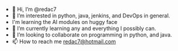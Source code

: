 - 👋 Hi, I’m @redac7
- 👀 I’m interested in python, java, jenkins, and DevOps in general.
- I'm learning the AI modules on huggy face
- 🌱 I’m currently learning any and everything I possibly can.
- 💞️ I’m looking to collaborate on programming in python, and java.
- 📫 How to reach me redac7@hotmail.com

<!---
redac7/redac7 is a ✨ special ✨ repository because its `README.md` (this file) appears on your GitHub profile.
You can click the Preview link to take a look at your changes.
--->
